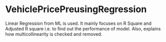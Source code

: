 # VehiclePricePreusingRegression
Linear Regression from ML is used. It mainly focuses on R Square and Adjusted R square i.e. to find out the performance of model. Also, explains how multicollinearity is checked and removed.
